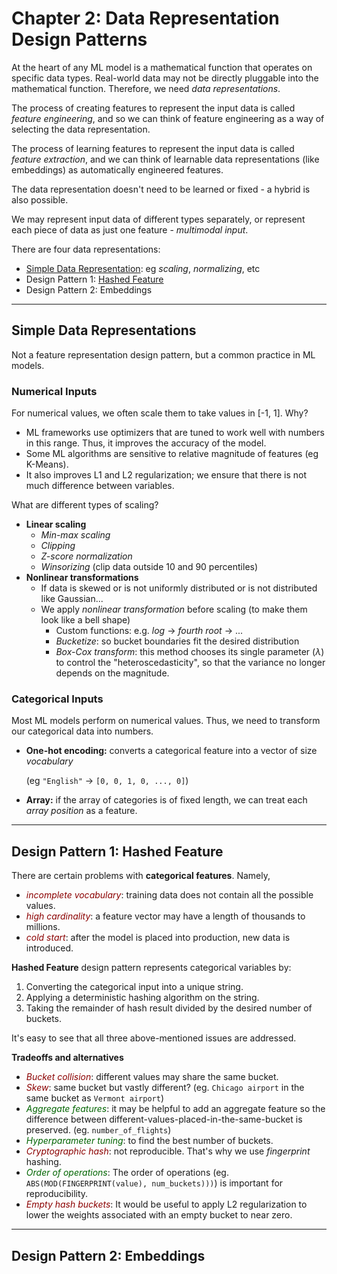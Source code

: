 # Chapter 2: Data Representation Design Patterns

At the heart of any ML model is a mathematical function that operates on specific data types. Real-world data may not be directly pluggable into the mathematical function. Therefore, we need _data representations_.

The process of creating features to represent the input data is called _feature engineering_, and so we can think of feature engineering as a way of selecting the data representation.

The process of learning features to represent the input data is called _feature extraction_, and we can think of learnable data representations (like embeddings) as automatically engineered features.

The data representation doesn't need to be learned or fixed - a hybrid is also possible.

We may represent input data of different types separately, or represent each piece of data as just one feature - _multimodal input_.

There are four data representations:

* [Simple Data Representation](#simple-data-representations): eg _scaling_, _normalizing_, etc
* Design Pattern 1: [Hashed Feature](#design-pattern-1-hashed-feature)
* Design Pattern 2: Embeddings

---

## Simple Data Representations

Not a feature representation design pattern, but a common practice in ML models.

### Numerical Inputs

For numerical values, we often scale them to take values in [-1, 1]. Why?

* ML frameworks use optimizers that are tuned to work well with numbers in this range. Thus, it improves the accuracy of the model.
* Some ML algorithms are sensitive to relative magnitude of features (eg K-Means).
* It also improves L1 and L2 regularization; we ensure that there is not much difference between variables.

What are different types of scaling?

* **Linear scaling**
  * _Min-max scaling_
  * _Clipping_
  * _Z-score normalization_
  * _Winsorizing_ (clip data outside 10 and 90 percentiles)
* **Nonlinear transformations**
  * If data is skewed or is not uniformly distributed or is not distributed like Gaussian...
  * We apply _nonlinear transformation_ before scaling (to make them look like a bell shape)
    * Custom functions: e.g. _log_ $\rightarrow$ _fourth root_ $\rightarrow$ ...
    * _Bucketize_: so bucket boundaries fit the desired distribution
    * _Box-Cox transform_: this method chooses its single parameter ($\lambda$) to control the "heteroscedasticity", so that the variance no longer depends on the magnitude.

### Categorical Inputs

Most ML models perform on numerical values. Thus, we need to transform our categorical data into numbers.

* **One-hot encoding:** converts a categorical feature into a vector of size _vocabulary_

  (eg `"English"` $\rightarrow$ `[0, 0, 1, 0, ..., 0]`)

* **Array:** if the array of categories is of fixed length, we can treat each _array position_ as a feature.

---

## Design Pattern 1: Hashed Feature

There are certain problems with **categorical features**. Namely,

* <span style="color:darkred">_incomplete vocabulary_</span>: training data does not contain all the possible values.
* <span style="color:darkred">_high cardinality_</span>: a feature vector may have a length of thousands to millions.
* <span style="color:darkred">_cold start_</span>: after the model is placed into production, new data is introduced.

**Hashed Feature** design pattern represents categorical variables by:

1. Converting the categorical input into a unique string.
2. Applying a deterministic hashing algorithm on the string.
3. Taking the remainder of hash result divided by the desired number of buckets.

It's easy to see that all three above-mentioned issues are addressed.



**Tradeoffs and alternatives**

- <span style="color:darkred">_Bucket collision_</span>: different values may share the same bucket.
- <span style="color:darkred">_Skew_</span>: same bucket but vastly different? (eg. `Chicago airport` in the same bucket as `Vermont airport`)
- <span style="color:darkgreen">_Aggregate features_</span>: it may be helpful to add an aggregate feature so the difference between different-values-placed-in-the-same-bucket is preserved. (eg. `number_of_flights`)
- <span style="color:darkgreen">_Hyperparameter tuning_</span>: to find the best number of buckets.
- <span style="color:darkred">_Cryptographic hash_</span>: not reproducible. That's why we use _fingerprint_ hashing.
- <span style="color:darkgreen">_Order of operations_</span>: The order of operations (eg. `ABS(MOD(FINGERPRINT(value), num_buckets)))`) is important for reproducibility.
- <span style="color:darkred">_Empty hash buckets_</span>: It would be useful to apply L2 regularization to lower the weights associated with an empty bucket to near zero.

---

## Design Pattern 2: Embeddings

